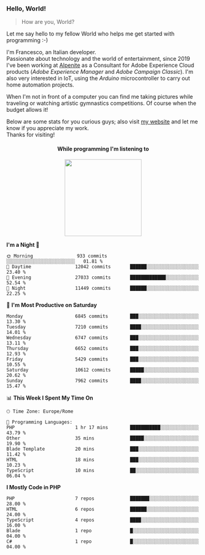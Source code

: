 ### Hello, World!

> How are you, World?

Let me say hello to my fellow World who helps me get started with programming :-)

I'm Francesco, an Italian developer.  
Passionate about technology and the world of entertainment, since 2019 I've been working at [Alpenite](https://www.alpenite.com) as a Consultant for Adobe Experience Cloud products (*Adobe Experience Manager* and *Adobe Campaign Classic*). I'm also very interested in IoT, using the *Arduino* microcontroller to carry out home automation projects.

When I'm not in front of a computer you can find me taking pictures while traveling or watching artistic gymnastics competitions. Of course when the budget allows it!

Below are some stats for you curious guys; also visit [my website](https://www.francescorega.eu) and let me know if you appreciate my work.  
Thanks for visiting!

<div align="center">
  <h4>While programming I'm listening to</h4>
  <a href="https://apps.francescorega.eu/now-playing/11147232609" target="_blank"><img src="https://apps.francescorega.eu/now-playing/11147232609" width="200"></a>
</div>

<!--START_SECTION:waka-->
**I'm a Night 🦉** 

```text
🌞 Morning                933 commits         ░░░░░░░░░░░░░░░░░░░░░░░░░   01.81 % 
🌆 Daytime                12042 commits       ██████░░░░░░░░░░░░░░░░░░░   23.40 % 
🌃 Evening                27033 commits       █████████████░░░░░░░░░░░░   52.54 % 
🌙 Night                  11449 commits       ██████░░░░░░░░░░░░░░░░░░░   22.25 % 
```
📅 **I'm Most Productive on Saturday** 

```text
Monday                   6845 commits        ███░░░░░░░░░░░░░░░░░░░░░░   13.30 % 
Tuesday                  7210 commits        ████░░░░░░░░░░░░░░░░░░░░░   14.01 % 
Wednesday                6747 commits        ███░░░░░░░░░░░░░░░░░░░░░░   13.11 % 
Thursday                 6652 commits        ███░░░░░░░░░░░░░░░░░░░░░░   12.93 % 
Friday                   5429 commits        ███░░░░░░░░░░░░░░░░░░░░░░   10.55 % 
Saturday                 10612 commits       █████░░░░░░░░░░░░░░░░░░░░   20.62 % 
Sunday                   7962 commits        ████░░░░░░░░░░░░░░░░░░░░░   15.47 % 
```


📊 **This Week I Spent My Time On** 

```text
🕑︎ Time Zone: Europe/Rome

💬 Programming Languages: 
PHP                      1 hr 17 mins        ███████████░░░░░░░░░░░░░░   43.79 % 
Other                    35 mins             █████░░░░░░░░░░░░░░░░░░░░   19.90 % 
Blade Template           20 mins             ███░░░░░░░░░░░░░░░░░░░░░░   11.42 % 
HTML                     18 mins             ███░░░░░░░░░░░░░░░░░░░░░░   10.23 % 
TypeScript               10 mins             ██░░░░░░░░░░░░░░░░░░░░░░░   06.04 % 
```

**I Mostly Code in PHP** 

```text
PHP                      7 repos             ███████░░░░░░░░░░░░░░░░░░   28.00 % 
HTML                     6 repos             ██████░░░░░░░░░░░░░░░░░░░   24.00 % 
TypeScript               4 repos             ████░░░░░░░░░░░░░░░░░░░░░   16.00 % 
Blade                    1 repo              █░░░░░░░░░░░░░░░░░░░░░░░░   04.00 % 
C#                       1 repo              █░░░░░░░░░░░░░░░░░░░░░░░░   04.00 % 
```




<!--END_SECTION:waka-->
